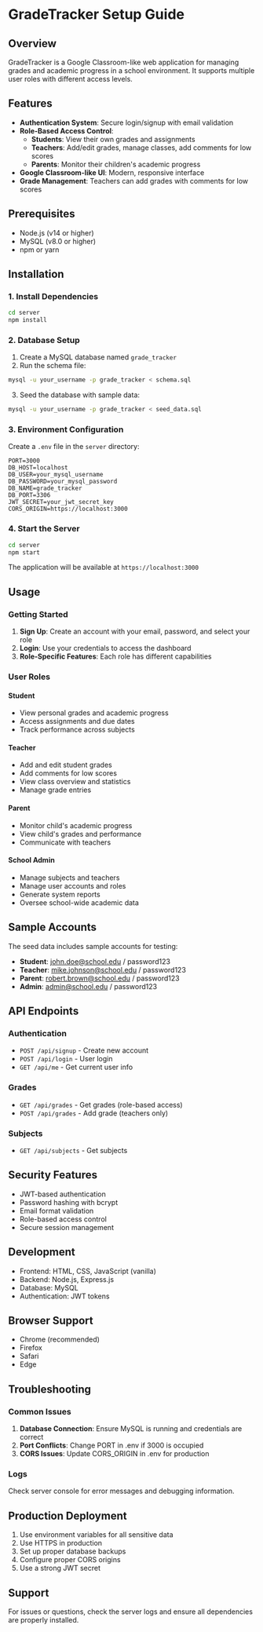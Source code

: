 # GradeTracker Setup Guide

## Overview
GradeTracker is a Google Classroom-like web application for managing grades and academic progress in a school environment. It supports multiple user roles with different access levels.

## Features
- **Authentication System**: Secure login/signup with email validation
- **Role-Based Access Control**: 
  - **Students**: View their own grades and assignments
  - **Teachers**: Add/edit grades, manage classes, add comments for low scores
  - **Parents**: Monitor their children's academic progress
- **Google Classroom-like UI**: Modern, responsive interface
- **Grade Management**: Teachers can add grades with comments for low scores

## Prerequisites
- Node.js (v14 or higher)
- MySQL (v8.0 or higher)
- npm or yarn

## Installation

### 1. Install Dependencies
```bash
cd server
npm install
```

### 2. Database Setup
1. Create a MySQL database named `grade_tracker`
2. Run the schema file:
```bash
mysql -u your_username -p grade_tracker < schema.sql
```
3. Seed the database with sample data:
```bash
mysql -u your_username -p grade_tracker < seed_data.sql
```

### 3. Environment Configuration
Create a `.env` file in the `server` directory:
```env
PORT=3000
DB_HOST=localhost
DB_USER=your_mysql_username
DB_PASSWORD=your_mysql_password
DB_NAME=grade_tracker
DB_PORT=3306
JWT_SECRET=your_jwt_secret_key
CORS_ORIGIN=https://localhost:3000
```

### 4. Start the Server
```bash
cd server
npm start
```

The application will be available at `https://localhost:3000`

## Usage

### Getting Started
1. **Sign Up**: Create an account with your email, password, and select your role
2. **Login**: Use your credentials to access the dashboard
3. **Role-Specific Features**: Each role has different capabilities

### User Roles

#### Student
- View personal grades and academic progress
- Access assignments and due dates
- Track performance across subjects

#### Teacher
- Add and edit student grades
- Add comments for low scores
- View class overview and statistics
- Manage grade entries

#### Parent
- Monitor child's academic progress
- View child's grades and performance
- Communicate with teachers

#### School Admin
- Manage subjects and teachers
- Manage user accounts and roles
- Generate system reports
- Oversee school-wide academic data

## Sample Accounts
The seed data includes sample accounts for testing:

- **Student**: john.doe@school.edu / password123
- **Teacher**: mike.johnson@school.edu / password123
- **Parent**: robert.brown@school.edu / password123
- **Admin**: admin@school.edu / password123

## API Endpoints

### Authentication
- `POST /api/signup` - Create new account
- `POST /api/login` - User login
- `GET /api/me` - Get current user info

### Grades
- `GET /api/grades` - Get grades (role-based access)
- `POST /api/grades` - Add grade (teachers only)

### Subjects
- `GET /api/subjects` - Get subjects

## Security Features
- JWT-based authentication
- Password hashing with bcrypt
- Email format validation
- Role-based access control
- Secure session management

## Development
- Frontend: HTML, CSS, JavaScript (vanilla)
- Backend: Node.js, Express.js
- Database: MySQL
- Authentication: JWT tokens

## Browser Support
- Chrome (recommended)
- Firefox
- Safari
- Edge

## Troubleshooting

### Common Issues
1. **Database Connection**: Ensure MySQL is running and credentials are correct
2. **Port Conflicts**: Change PORT in .env if 3000 is occupied
3. **CORS Issues**: Update CORS_ORIGIN in .env for production

### Logs
Check server console for error messages and debugging information.

## Production Deployment
1. Use environment variables for all sensitive data
2. Use HTTPS in production
3. Set up proper database backups
4. Configure proper CORS origins
5. Use a strong JWT secret

## Support
For issues or questions, check the server logs and ensure all dependencies are properly installed.
